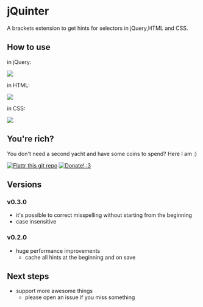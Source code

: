# jQuinter

A brackets extension to get hints for selectors in jQuery,HTML and CSS.

## How to use

in jQuery:

![](https://cloud.githubusercontent.com/assets/4931746/8521140/3fdace8a-23e1-11e5-85d6-72b378f1894f.gif)

in HTML:

![](https://cloud.githubusercontent.com/assets/4931746/8521128/1226964a-23e1-11e5-80f2-eec705b7cee8.gif)

in CSS:

![](https://cloud.githubusercontent.com/assets/4931746/8521065/8953f89e-23e0-11e5-8ea9-03f2d2b07ad1.gif)


## You're rich?
You don't need a second yacht and have some coins to spend? Here I am :)

[![Flattr this git repo](http://api.flattr.com/button/flattr-badge-large.png)](https://flattr.com/submit/auto?user_id=Wikunia&url=https://github.com/Wikunia/brackets-jQuinter&title=Brackets-jQuinter&language=javascript&tags=github&category=software)
[![Donate! :3](https://www.paypalobjects.com/en_US/GB/i/btn/btn_donateCC_LG.gif)](https://www.paypal.com/cgi-bin/webscr?cmd=_s-xclick&hosted_button_id=B5VQXWCZXYN2W)

## Versions

### v0.3.0

+ it's possible to correct misspelling without starting from the beginning
+ case insensitive


### v0.2.0

+ huge performance improvements
    + cache all hints at the beginning and on save

## Next steps

+ support more awesome things 
    + please open an issue if you miss something
